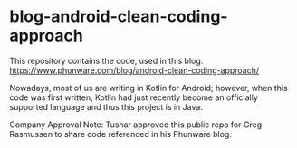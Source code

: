 # blog-android-clean-coding-approach
This repository contains the code, used in this blog: https://www.phunware.com/blog/android-clean-coding-approach/

Nowadays, most of us are writing in Kotlin for Android; however, when this code was first written, Kotlin had just recently become an officially supported language and thus this project is in Java.


Company Approval Note: Tushar approved this public repo for Greg Rasmussen to share code referenced in his Phunware blog.
